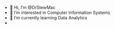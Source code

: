 - 👋 Hi, I’m @DrStewMac
- 👀 I’m interested in Computer Information Systems
- 🌱 I’m currently learning Data Analytics
- 
<!---
DrStewMac/DrStewMac is a ✨ special ✨ repository because its `README.md` (this file) appears on your GitHub profile.
You can click the Preview link to take a look at your changes.
--->
